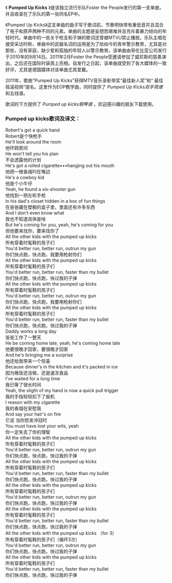 

《 **Pumped Up Kicks** 》是该独立流行乐队Foster the People发行的第一支单曲，并且收录在了乐队的第一张同名EP中。

《Pumped Up
Kicks》这支单曲的曲子写于歌词前，节奏明快带有重低音并且混合了电子和原声两种不同的元素。单曲的主题是妄想而艰难并且充斥着暴力倾向的年轻时代。单曲中的一些关于枪支和子弹的歌词还曾被MTVU禁止播放。乐队主唱在接受采访时称，单曲中的武器名词的运用是为了给如今的青年警示教育，尤其是对那些，没有家庭，缺少爱和孤独的年轻人以警示教育。该单曲由哥伦比亚公司发行于2010年的9月14日。2011年2月Foster
the People受邀请参加了威尼斯的慈善演出，之后还在国际时装周上亮相。自发行之日起，该单曲就受到了各大媒体的一致好评，尤其是德国媒体对该单曲尤其爱戴。

2011年，歌曲"Pumped Up Kicks"获得MTV音乐录影带奖“最佳新人奖”和“ 最佳摇滚视频”提名。这里作为EOP教学曲，同时提供了
_Pumped Up Kicks双手简谱_ 和五线谱。

歌词的下方提供了 _Pumped up kicks钢琴谱_ ，欢迎感兴趣的朋友下载使用。

### Pumped up kicks歌词及译文：

Robert's got a quick hand  
Robert是个快枪手  
He'll look around the room  
他环顾房间  
He won't tell you his plan  
不会透露他的计划  
He's got a rolled cigarette•••hanging out his mouth  
他把一根香烟叼在嘴边  
He's a cowboy kid  
他是个小牛仔  
Yeah, he found a six-shooter gun  
他找到一把左轮手枪  
In his dad's closet hidden in a box of fun things  
在爸爸藏在壁橱的盒子里，里面还有许多东西  
And I don't even know what  
我也不知道具体是啥  
But he's coming for you, yeah, he's coming for you  
但他要来找你，要来找你了  
All the other kids with the pumped up kicks  
所有穿着时髦鞋的孩子们  
You'd better run, better run, outrun my gun  
你们快点跑，快点跑，我要用枪射你们  
All the other kids with the pumped up kicks  
所有穿着时髦鞋的孩子们  
You'd better run, better run, faster than my bullet  
你们快点跑，快点跑，快过我的子弹  
All the other kids with the pumped up kicks  
所有穿着时髦鞋的孩子们  
You'd better run, better run, outrun my gun  
你们快点跑，快点跑，我要用枪射你们  
All the other kids with the pumped up kicks  
所有穿着时髦鞋的孩子们  
You'd better run, better run, faster than my bullet  
你们快点跑，快点跑，快过我的子弹  
Daddy works a long day  
爸爸工作了一整天  
He be coming home late, yeah, he's coming home late  
他要很晚才回家，要很晚才回家  
And he's bringing me a surprise  
他还给我带来一个惊喜  
Because dinner's in the kitchen and it's packed in ice  
因为晚饭还没做，还是速冻食品  
I've waited for a long time  
我已等了很长时间  
Yeah, the slight of my hand is now a quick pull trigger  
我的手指轻轻扣下了扳机  
I reason with my cigarette  
我的香烟在安慰我  
And say your hair's on fire  
它说 当你怒发冲冠时  
You must have lost your wits, yeah  
你一定失去了你的理智  
All the other kids with the pumped up kicks  
所有穿着时髦鞋的孩子们  
You'd better run, better run, outrun my gun  
你们快点跑，快点跑，快过我的子弹  
All the other kids with the pumped up kicks  
所有穿着时髦鞋的孩子们  
You'd better run, better run, faster than my bullet  
你们快点跑，快点跑，快过我的子弹  
All the other kids with the pumped up kicks  
所有穿着时髦鞋的孩子们  
You'd better run, better run, outrun my gun  
你们快点跑，快点跑，快过我的子弹  
All the other kids with the pumped up kicks  
所有穿着时髦鞋的孩子们  
You'd better run, better run, faster than my bullet  
你们快点跑，快点跑，快过我的子弹  
All the other kids with the pumped up kicks （for 3）  
所有穿着时髦鞋的孩子们（循环3次）  
You'd better run, better run, outrun my gun  
你们快点跑，快点跑，快过我的子弹  
All the other kids with the pumped up kicks  
所有穿着时髦鞋的孩子们  
You'd better run, better run, faster than my bullet  
你们快点跑，快点跑，快过我的子弹

